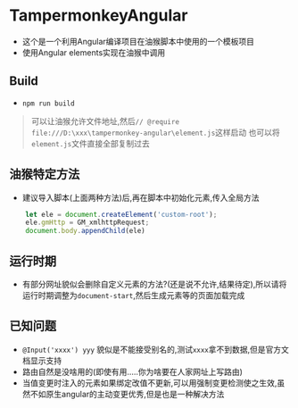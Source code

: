 # TampermonkeyAngular
- 这个是一个利用Angular编译项目在油猴脚本中使用的一个模板项目
- 使用Angular elements实现在油猴中调用

## Build
- `npm run build`
> 可以让油猴允许文件地址,然后`// @require      file:///D:\xxx\tampermonkey-angular\element.js`这样启动
> 也可以将`element.js`文件直接全部复制过去

## 油猴特定方法
- 建议导入脚本(上面两种方法)后,再在脚本中初始化元素,传入全局方法
```ts
    let ele = document.createElement('custom-root');
    ele.gmHttp = GM_xmlhttpRequest;
    document.body.appendChild(ele)
```

## 运行时期
- 有部分网址貌似会删除自定义元素的方法?(还是说不允许,结果待定),所以请将运行时期调整为`document-start`,然后生成元素等的页面加载完成
## 已知问题
- `@Input('xxxx') yyy` 貌似是不能接受别名的,测试`xxxx`拿不到数据,但是官方文档显示支持 
- 路由自然是没啥用的(即使有用.....你为啥要在人家网址上写路由)
- 当值变更时注入的元素如果绑定改值不更新,可以用强制变更检测使之生效,虽然不如原生angular的主动变更优秀,但是也是一种解决方法